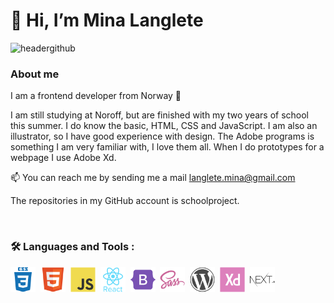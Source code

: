 # 👋 Hi, I’m Mina Langlete
![headergithub](https://user-images.githubusercontent.com/71304403/173248267-2e8e8eaf-bb21-4825-bddb-e31c4e087a0a.jpg)


### About me 

I am a frontend developer from Norway 🦈

I am still studying at Noroff, but are finished with my two years of school  this summer. I do know the basic, HTML, CSS and JavaScript. I am also an illustrator, so I have good experience with design. The Adobe programs is something I am very familiar with, I love them all. When I do prototypes for a webpage I use Adobe Xd. 

📫 You can reach me by sending me a mail langlete.mina@gmail.com

The repositories in my GitHub account is schoolproject. 


<br/>

### :hammer_and_wrench: Languages and Tools :

<div>
  <img src="https://github.com/devicons/devicon/blob/master/icons/css3/css3-plain-wordmark.svg"  title="CSS3" alt="CSS" width="40" height="40"/>&nbsp;
  <img src="https://github.com/devicons/devicon/blob/master/icons/html5/html5-original.svg" title="HTML5" alt="HTML" width="40" height="40"/>&nbsp;
  <img src="https://github.com/devicons/devicon/blob/master/icons/javascript/javascript-original.svg" title="JavaScript" alt="JavaScript" width="40" height="40"/>&nbsp;
  <img src="https://github.com/devicons/devicon/blob/master/icons/react/react-original-wordmark.svg" title="React" alt="React" width="40" height="40"/>&nbsp;
    <img src="https://github.com/devicons/devicon/blob/master/icons/bootstrap/bootstrap-plain.svg" title="bootstrap" alt="bootstrap" width="40" height="40"/>&nbsp;
      <img src="https://github.com/devicons/devicon/blob/master/icons/sass/sass-original.svg" title="sass" alt="sass" width="40" height="40"/>&nbsp;
    <img src="https://github.com/devicons/devicon/blob/master/icons/wordpress/wordpress-plain.svg" title="wp" alt="wp" width="40" height="40"/>&nbsp;
      <img src="https://github.com/devicons/devicon/blob/master/icons/xd/xd-plain.svg" title="xd" alt="xd" width="40" height="40"/>&nbsp;
  <img src="https://github.com/devicons/devicon/blob/master/icons/nextjs/nextjs-original-wordmark.svg" title="next" alt="next" width="40" height="40"/>&nbsp;
</div>  

<!---
minalanglete/minalanglete is a ✨ special ✨ repository because its `README.md` (this file) appears on your GitHub profile.
You can click the Preview link to take a look at your changes.
--->
